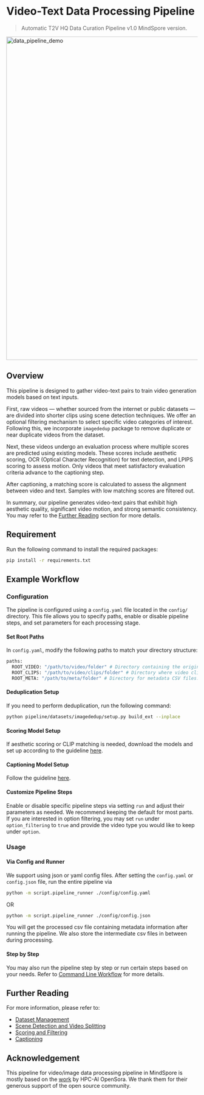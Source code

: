 # Video-Text Data Processing Pipeline
>Automatic T2V HQ Data Curation Pipeline v1.0 MindSpore version.
>
<img width="850" alt="data_pipeline_demo" src="https://github.com/user-attachments/assets/a7828e69-59b9-49f2-b762-a50ac5bd86a1" />

## Overview
This pipeline is designed to gather video-text pairs to train video generation models 
based on text inputs. 

First, raw videos — whether sourced from the internet or public 
datasets — are divided into shorter clips using scene detection 
techniques. We offer an optional filtering mechanism to select 
specific video categories of interest. Following this, we incorporate 
`imagededup` package to remove duplicate or near duplicate videos from the dataset.

Next, these videos undergo an evaluation process where multiple 
scores are predicted using existing models. These scores include 
aesthetic scoring, OCR (Optical Character Recognition) for text 
detection, and LPIPS scoring to assess motion. 
Only videos that meet satisfactory evaluation criteria advance 
to the captioning step.

After captioning, a matching score is calculated to assess the 
alignment between video and text. Samples with low matching scores
are filtered out.

In summary, our pipeline generates video-text pairs that exhibit 
high aesthetic quality, significant video motion, and strong 
semantic consistency. You may refer to the 
[Further Reading](#further-reading) section for more details.

## Requirement
Run the following command to install the required packages:
```bash
pip install -r requirements.txt
```

## Example Workflow

### Configuration

The pipeline is configured using a `config.yaml` file located
in the `config/` directory. This file allows you to specify paths, 
enable or disable pipeline steps, and set parameters for each
processing stage.

#### Set Root Paths
In `config.yaml`, modify the following paths to match your 
directory structure:

```bash
paths:
  ROOT_VIDEO: "/path/to/video/folder" # Directory containing the original video files.
  ROOT_CLIPS: "/path/to/video/clips/folder" # Directory where video clips will be stored.
  ROOT_META: "/path/to/meta/folder" # Directory for metadata CSV files.
```

#### Deduplication Setup
If you need to perform deduplication, run the following command:
```bash
python pipeline/datasets/imagededup/setup.py build_ext --inplace
```

#### Scoring Model Setup
If aesthetic scoring or CLIP matching is needed, download the models
and set up according to the guideline [here](./pipeline/scoring/README.md).

#### Captioning Model Setup
Follow the guideline [here](./pipeline/captioning/README.md).

#### Customize Pipeline Steps
Enable or disable specific pipeline steps via setting `run`
and adjust their parameters as needed. We recommend keeping
the default for most parts. If you are interested in option
filtering, you may set `run` under `option_filtering` to `true`
and provide the video type you would like to keep under `option`.

### Usage

#### Via Config and Runner

We support using json or yaml config files. After setting the `config.yaml` or `config.json` file, run the entire pipeline via
```bash
python -m script.pipeline_runner ./config/config.yaml
```

OR

```bash
python -m script.pipeline_runner ./config/config.json
```

You will get the processed csv file containing metadata information
after running the pipeline. We also store the intermediate csv files
in between during processing.

#### Step by Step

You may also run the pipeline step by step or run certain steps
based on your needs. Refer to [Command Line Workflow](./cmd_guide.md)
for more details.

## Further Reading
For more information, please refer to:
- [Dataset Management](./pipeline/datasets/README.md)
- [Scene Detection and Video Splitting](./pipeline/splitting/README.md)
- [Scoring and Filtering](./pipeline/scoring/README.md)
- [Captioning](./pipeline/captioning/README.md)

## Acknowledgement
This pipeline for video/image data processing pipeline in MindSpore is mostly 
based on the [work](https://github.com/hpcaitech/Open-Sora/blob/main/docs/data_processing.md) by HPC-AI OpenSora. We thank them for their generous
support of the open source community.

